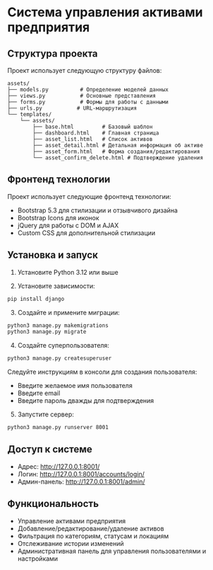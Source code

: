 # Система управления активами предприятия

## Структура проекта

Проект использует следующую структуру файлов:

```
assets/
├── models.py          # Определение моделей данных
├── views.py           # Основные представления
├── forms.py           # Формы для работы с данными
├── urls.py           # URL-маршрутизация
└── templates/
    └── assets/
        ├── base.html         # Базовый шаблон
        ├── dashboard.html    # Главная страница
        ├── asset_list.html   # Список активов
        ├── asset_detail.html # Детальная информация об активе
        ├── asset_form.html   # Форма создания/редактирования
        └── asset_confirm_delete.html # Подтверждение удаления
```

## Фронтенд технологии

Проект использует следующие фронтенд технологии:
- Bootstrap 5.3 для стилизации и отзывчивого дизайна
- Bootstrap Icons для иконок
- jQuery для работы с DOM и AJAX
- Custom CSS для дополнительной стилизации

## Установка и запуск

1. Установите Python 3.12 или выше

2. Установите зависимости:
```bash
pip install django
```

3. Создайте и примените миграции:
```bash
python3 manage.py makemigrations
python3 manage.py migrate
```

4. Создайте суперпользователя:
```bash
python3 manage.py createsuperuser
```
Следуйте инструкциям в консоли для создания пользователя:
- Введите желаемое имя пользователя
- Введите email
- Введите пароль дважды для подтверждения

5. Запустите сервер:
```bash
python3 manage.py runserver 8001
```

## Доступ к системе

- Адрес: http://127.0.0.1:8001/
- Логин: http://127.0.0.1:8001/accounts/login/
- Админ-панель: http://127.0.0.1:8001/admin/

## Функциональность

- Управление активами предприятия
- Добавление/редактирование/удаление активов
- Фильтрация по категориям, статусам и локациям
- Отслеживание истории изменений
- Административная панель для управления пользователями и настройками
